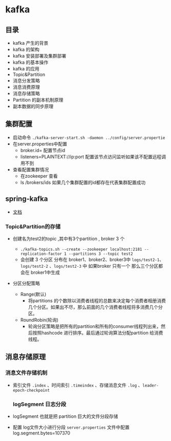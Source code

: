 # kafka

## 目录
  * kafka 产生的背景
  * kafka 的架构
  * kafka 安装部署及集群部署
  * kafka 的基本操作
  * kafka 的应用
  * Topic&Partition
  * 消息分发策略
  * 消息消费原理
  * 消息存储策略
  * Partition 的副本机制原理
  * 副本数据的同步原理

## 集群配置
* 启动命令 `./kafka-server-start.sh -daemon ../config/server.propertie`
* 在server.properties中配置
  * broker.id= 配置节点id
  * listeners=PLAINTEXT://ip:port 配置该节点访问监听如果该不配置远程调用不到
* 查看配置集群情况
  * 在zookeeper 查看
  * ls /brokers/ids 如果几个集群配置的id都存在代表集群配置成功

## spring-kafka
  * [文档](https://docs.spring.io/spring-kafka/reference/htmlsingle/)



### Topic&Partition的存储
  * 创建名为test2的topic ,其中有3个partition , broker 3 个
    * `./kafka-topics.sh --create --zookeeper localhost:2181 --replication-factor 1 --partitions 3 --topic test2`
    * 会创建 3 个分区 分布在 broker1、broker2、broker3中 `logs/test2-1`、`logs/test2-2` 、`logs/test2-3` 中 如果broker 只有一个 那么三个分区都会在 broker1中生成


  * 分区分配策略
    * Range(默认)
      * 将partitions 的个数除以消费者线程的总数来决定每个消费者相册消费几个分区。如果出不尽，那么前面的几个消费者线程将多消费几个分区。
    * RoundRobin(轮询)
      * 轮询分区策略是把所有的partition和所有的consumer线程列出来，然后按照hashcode 进行排序。最后通过轮询算法分配partition 给消费线程。

## 消息存储原理
  ### 消息文件存储机制

* 索引文件 `.index`  、时间索引 `.timeindex` 、存储消息文件 `.log` 、`leader-epoch-checkpoint`

  ### logSegment 日志分段

* logSegment 也就是把 partition 巨大的文件分段存储
* 配置 log文件大小进行分段 `server.properties` 文件中配置  log.segment.bytes=107370








